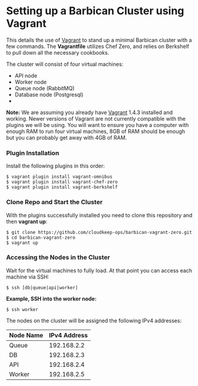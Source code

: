 Setting up a Barbican Cluster using Vagrant
===========================================

This details the use of [Vagrant](http://docs.vagrantup.com/) to stand up a minimal Barbican cluster with a few commands. The **Vagrantfile** utilizes Chef Zero, and relies on Berkshelf to pull down all the necessary cookbooks.

The cluster will consist of four virtual machines:
* API node
* Worker node 
* Queue node (RabbitMQ)
* Database node (Postgresql)
* 

**Note:** We are assuming you already have [Vagrant](http://docs.vagrantup.com/v2/getting-started/index.html) 1.4.3 installed and working. Newer versions of Vagrant are not currently compatible with the plugins we will be using. You will want to ensure you have a computer with enough RAM to run four virtual machines, 8GB of RAM should be enough but you can probably get away with 4GB of RAM.

### Plugin Installation
 
Install the following plugins in this order:

```
$ vagrant plugin install vagrant-omnibus
$ vagrant plugin install vagrant-chef-zero
$ vagrant plugin install vagrant-berkshelf
```

### Clone Repo and Start the Cluster

With the plugins successfully installed you need to clone this repository and then **vagrant up**:

```
$ git clone https://github.com/cloudkeep-ops/barbican-vagrant-zero.git
$ cd barbican-vagrant-zero
$ vagrant up
```

### Accessing the Nodes in the Cluster

Wait for the virtual machines to fully load. At that point you can access each machine via SSH:

```
$ ssh [db|queue|api|worker]
```

**Example, SSH into the worker node:**

```
$ ssh worker
```

The nodes on the cluster will be assigned the following IPv4 addresses:


Node Name     | IPv4 Address
------------- | -------------
Queue         | 192.168.2.2
DB            | 192.168.2.3
API           | 192.168.2.4
Worker        | 192.168.2.5
